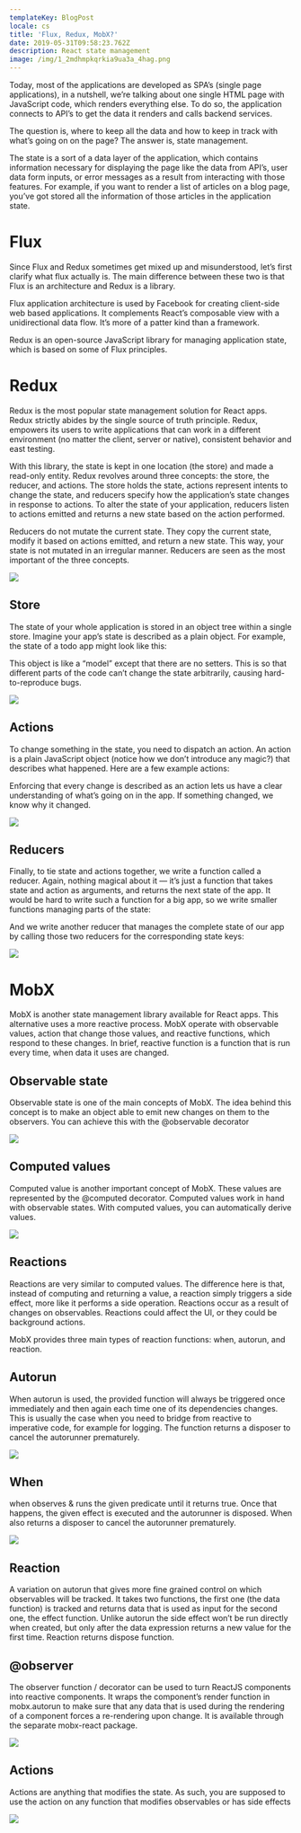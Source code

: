 ```yaml
---
templateKey: BlogPost
locale: cs
title: 'Flux, Redux, MobX?'
date: 2019-05-31T09:58:23.762Z
description: React state management
image: /img/1_2mdhmpkqrkia9ua3a_4hag.png
---
```

Today, most of the applications are developed as SPA’s (single page applications), in a nutshell, we’re talking about one single HTML page with JavaScript code, which renders everything else. To do so, the application connects to API’s to get the data it renders and calls backend services.

The question is, where to keep all the data and how to keep in track with what’s going on on the page? The answer is, state management.

The state is a sort of a data layer of the application, which contains information necessary for displaying the page like the data from API’s, user data form inputs, or error messages as a result from interacting with those features. For example, if you want to render a list of articles on a blog page, you’ve got stored all the information of those articles in the application state.

# Flux

Since Flux and Redux sometimes get mixed up and misunderstood, let’s first clarify what flux actually is. The main difference between these two is that Flux is an architecture and Redux is a library.

Flux application architecture is used by Facebook for creating client-side web based applications. It complements React’s composable view with a unidirectional data flow. It’s more of a patter kind than a framework.

Redux is an open-source JavaScript library for managing application state, which is based on some of Flux principles.

# Redux

Redux is the most popular state management solution for React apps. Redux strictly abides by the single source of truth principle. Redux, empowers its users to write applications that can work in a different environment (no matter the client, server or native), consistent behavior and east testing.

With this library, the state is kept in one location (the store) and made a read-only entity. Redux revolves around three concepts: the store, the reducer, and actions. The store holds the state, actions represent intents to change the state, and reducers specify how the application’s state changes in response to actions. To alter the state of your application, reducers listen to actions emitted and returns a new state based on the action performed.

Reducers do not mutate the current state. They copy the current state, modify it based on actions emitted, and return a new state. This way, your state is not mutated in an irregular manner. Reducers are seen as the most important of the three concepts.

![](/img/0_1zdqezrco4savzuj.png)

## Store

The state of your whole application is stored in an object tree within a single store. Imagine your app’s state is described as a plain object. For example, the state of a todo app might look like this:

This object is like a “model” except that there are no setters. This is so that different parts of the code can’t change the state arbitrarily, causing hard-to-reproduce bugs.

![](/img/1_2pf562qng1rdlxydxnyfsw.png)

## Actions

To change something in the state, you need to dispatch an action. An action is a plain JavaScript object (notice how we don’t introduce any magic?) that describes what happened. Here are a few example actions:

Enforcing that every change is described as an action lets us have a clear understanding of what’s going on in the app. If something changed, we know why it changed.

![](/img/1_siyaub28-aqnvaeuqskpgg.png)

## Reducers

Finally, to tie state and actions together, we write a function called a reducer. Again, nothing magical about it — it’s just a function that takes state and action as arguments, and returns the next state of the app. It would be hard to write such a function for a big app, so we write smaller functions managing parts of the state:

And we write another reducer that manages the complete state of our app by calling those two reducers for the corresponding state keys:

![](/img/1_2mdhmpkqrkia9ua3a_4hag.png)

# MobX

MobX is another state management library available for React apps. This alternative uses a more reactive process. MobX operate with observable values, action that change those values, and reactive functions, which respond to these changes. In brief, reactive function is a function that is run every time, when data it uses are changed.

## Observable state

Observable state is one of the main concepts of MobX. The idea behind this concept is to make an object able to emit new changes on them to the observers. You can achieve this with the @observable decorator

![](/img/1_ksvhvea5yna36mwdgo6qbw.png)

## Computed values

Computed value is another important concept of MobX. These values are represented by the @computed decorator. Computed values work in hand with observable states. With computed values, you can automatically derive values.

![](/img/1_p357hqjvd6zzrvsj-t_z6g.png)

## Reactions

Reactions are very similar to computed values. The difference here is that, instead of computing and returning a value, a reaction simply triggers a side effect, more like it performs a side operation. Reactions occur as a result of changes on observables. Reactions could affect the UI, or they could be background actions.

MobX provides three main types of reaction functions: when, autorun, and reaction.

## Autorun

When autorun is used, the provided function will always be triggered once immediately and then again each time one of its dependencies changes. This is usually the case when you need to bridge from reactive to imperative code, for example for logging. The function returns a disposer to cancel the autorunner prematurely.

![](/img/1_ld4isv6qtdnkg4pd7fwjuw.png)

## When

when observes & runs the given predicate until it returns true. Once that happens, the given effect is executed and the autorunner is disposed. When also returns a disposer to cancel the autorunner prematurely.

![](/img/1_szv8nm0y_jsagoto0l8tta.png)

## Reaction

A variation on autorun that gives more fine grained control on which observables will be tracked. It takes two functions, the first one (the data function) is tracked and returns data that is used as input for the second one, the effect function. Unlike autorun the side effect won’t be run directly when created, but only after the data expression returns a new value for the first time. Reaction returns dispose function.

## @observer

The observer function / decorator can be used to turn ReactJS components into reactive components. It wraps the component’s render function in mobx.autorun to make sure that any data that is used during the rendering of a component forces a re-rendering upon change. It is available through the separate mobx-react package.

![](/img/1_i1ogew9j4xxlugppv1czzw.png)

## Actions

Actions are anything that modifies the state. As such, you are supposed to use the action on any function that modifies observables or has side effects

![](/img/0_gmucrv5srwxrkn2j.png)
